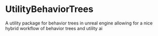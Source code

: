 # UtilityBehaviorTrees
A utility package for behavior trees in unreal engine allowing for a nice hybrid workflow of behavior trees and utility ai
